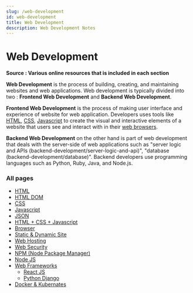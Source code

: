 ```yaml
---
slug: /web-development
id: web-development
title: Web Development
description: Web Development Notes
---
```


# Web Development

**Source : Various online resources that is included in each section**

**Web Development** is the process of building, creating, and maintaining websites and web applications. Web development is typically divided into two : **Frontend Web Development** and **Backend Web Development**.

**Frontend Web Development** is the process of making user interface and experience of website for web application. Developers uses tools like [HTML](web-development/html), [CSS](web-development/css), [Javascript](web-development/javascript) to create the visual and interactive elements of a website that users see and interact with in their [web browsers](web-development/web-browser).

**Backend Web Development** on the other hand is part of web development that deals with the server-side of web applications such as "server logic and APIs (backend-development/server-logic-and-api)", "database (backend-development/database)". Backend developers use programming languages such as Python, Ruby, Java, and Node.js.

### All pages

- [HTML](web-development/html)
- [HTML DOM](web-development/html-dom)
- [CSS](web-development/css)
- [Javascript](web-development/javascript)
- [JSON](web-development/json)
- [HTML + CSS + Javascript](web-development/html-css-javascript)
- [Browser](web-development/web-browser)
- [Static & Dynamic Site](web-development/static-and-dynamic-site)
- [Web Hosting](web-development/web-hosting)
- [Web Security](web-development/web-security)
- [NPM (Node Package Manager)](web-development/npm)
- [Node JS](web-development/node-js)
- [Web Frameworks](web-development/web-frameworks)
    - [React JS](web-development/web-frameworks/react-js)
    - [Python Django](web-development/web-frameworks/python-django)
- [Docker & Kubernates](web-development/docker-and-kubernates)
